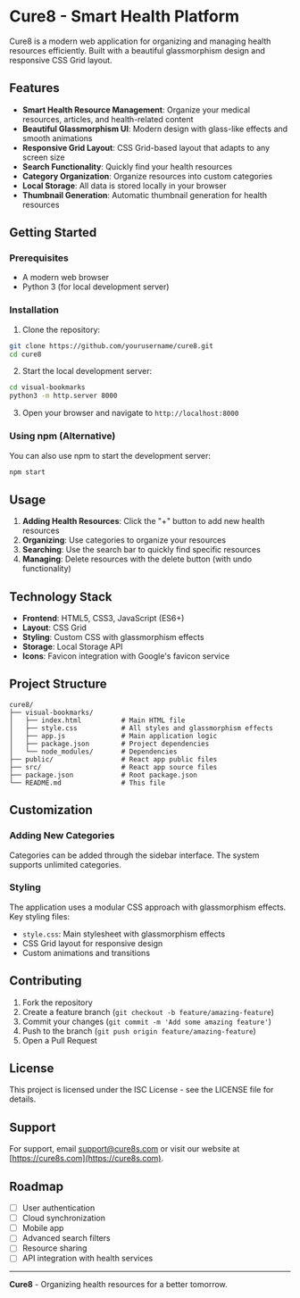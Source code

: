 # Cure8 - Smart Health Platform

Cure8 is a modern web application for organizing and managing health resources efficiently. Built with a beautiful glassmorphism design and responsive CSS Grid layout.

## Features

- **Smart Health Resource Management**: Organize your medical resources, articles, and health-related content
- **Beautiful Glassmorphism UI**: Modern design with glass-like effects and smooth animations
- **Responsive Grid Layout**: CSS Grid-based layout that adapts to any screen size
- **Search Functionality**: Quickly find your health resources
- **Category Organization**: Organize resources into custom categories
- **Local Storage**: All data is stored locally in your browser
- **Thumbnail Generation**: Automatic thumbnail generation for health resources

## Getting Started

### Prerequisites

- A modern web browser
- Python 3 (for local development server)

### Installation

1. Clone the repository:
```bash
git clone https://github.com/yourusername/cure8.git
cd cure8
```

2. Start the local development server:
```bash
cd visual-bookmarks
python3 -m http.server 8000
```

3. Open your browser and navigate to `http://localhost:8000`

### Using npm (Alternative)

You can also use npm to start the development server:

```bash
npm start
```

## Usage

1. **Adding Health Resources**: Click the "+" button to add new health resources
2. **Organizing**: Use categories to organize your resources
3. **Searching**: Use the search bar to quickly find specific resources
4. **Managing**: Delete resources with the delete button (with undo functionality)

## Technology Stack

- **Frontend**: HTML5, CSS3, JavaScript (ES6+)
- **Layout**: CSS Grid
- **Styling**: Custom CSS with glassmorphism effects
- **Storage**: Local Storage API
- **Icons**: Favicon integration with Google's favicon service

## Project Structure

```
cure8/
├── visual-bookmarks/
│   ├── index.html          # Main HTML file
│   ├── style.css           # All styles and glassmorphism effects
│   ├── app.js              # Main application logic
│   ├── package.json        # Project dependencies
│   └── node_modules/       # Dependencies
├── public/                 # React app public files
├── src/                    # React app source files
├── package.json            # Root package.json
└── README.md               # This file
```

## Customization

### Adding New Categories

Categories can be added through the sidebar interface. The system supports unlimited categories.

### Styling

The application uses a modular CSS approach with glassmorphism effects. Key styling files:
- `style.css`: Main stylesheet with glassmorphism effects
- CSS Grid layout for responsive design
- Custom animations and transitions

## Contributing

1. Fork the repository
2. Create a feature branch (`git checkout -b feature/amazing-feature`)
3. Commit your changes (`git commit -m 'Add some amazing feature'`)
4. Push to the branch (`git push origin feature/amazing-feature`)
5. Open a Pull Request

## License

This project is licensed under the ISC License - see the LICENSE file for details.

## Support

For support, email support@cure8s.com or visit our website at [https://cure8s.com](https://cure8s.com).

## Roadmap

- [ ] User authentication
- [ ] Cloud synchronization
- [ ] Mobile app
- [ ] Advanced search filters
- [ ] Resource sharing
- [ ] API integration with health services

---

**Cure8** - Organizing health resources for a better tomorrow.